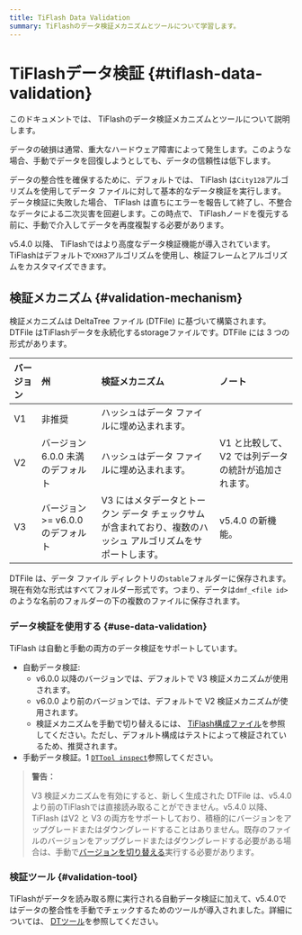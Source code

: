 ```yaml
---
title: TiFlash Data Validation
summary: TiFlashのデータ検証メカニズムとツールについて学習します。
---
```


# TiFlashデータ検証 {#tiflash-data-validation}

このドキュメントでは、 TiFlashのデータ検証メカニズムとツールについて説明します。

データの破損は通常、重大なハードウェア障害によって発生します。このような場合、手動でデータを回復しようとしても、データの信頼性は低下します。

データの整合性を確保するために、デフォルトでは、 TiFlash は`City128`アルゴリズムを使用してデータ ファイルに対して基本的なデータ検証を実行します。データ検証に失敗した場合、 TiFlash は直ちにエラーを報告して終了し、不整合なデータによる二次災害を回避します。この時点で、 TiFlashノードを復元する前に、手動で介入してデータを再度複製する必要があります。

v5.4.0 以降、 TiFlashではより高度なデータ検証機能が導入されています。TiFlashはデフォルトで`XXH3`アルゴリズムを使用し、検証フレームとアルゴリズムをカスタマイズできます。

## 検証メカニズム {#validation-mechanism}

検証メカニズムは DeltaTree ファイル (DTFile) に基づいて構築されます。DTFile はTiFlashデータを永続化するstorageファイルです。DTFile には 3 つの形式があります。

| バージョン | 州                         | 検証メカニズム                                                   | ノート                           |
| :---- | :------------------------ | :-------------------------------------------------------- | :---------------------------- |
| V1    | 非推奨                       | ハッシュはデータ ファイルに埋め込まれます。                                    |                               |
| V2    | バージョン 6.0.0 未満のデフォルト      | ハッシュはデータ ファイルに埋め込まれます。                                    | V1 と比較して、V2 では列データの統計が追加されます。 |
| V3    | バージョン &gt;= v6.0.0 のデフォルト | V3 にはメタデータとトークン データ チェックサムが含まれており、複数のハッシュ アルゴリズムをサポートします。 | v5.4.0 の新機能。                  |

DTFile は、データ ファイル ディレクトリの`stable`フォルダーに保存されます。現在有効な形式はすべてフォルダー形式です。つまり、データは`dmf_<file id>`のような名前のフォルダーの下の複数のファイルに保存されます。

### データ検証を使用する {#use-data-validation}

TiFlash は自動と手動の両方のデータ検証をサポートしています。

-   自動データ検証:
    -   v6.0.0 以降のバージョンでは、デフォルトで V3 検証メカニズムが使用されます。
    -   v6.0.0 より前のバージョンでは、デフォルトで V2 検証メカニズムが使用されます。
    -   検証メカニズムを手動で切り替えるには、 [TiFlash構成ファイル](/tiflash/tiflash-configuration.md#configure-the-tiflashtoml-file)を参照してください。ただし、デフォルト構成はテストによって検証されているため、推奨されます。
-   手動データ検証。1 [`DTTool inspect`](/tiflash/tiflash-command-line-flags.md#dttool-inspect)参照してください。

> **警告：**
>
> V3 検証メカニズムを有効にすると、新しく生成された DTFile は、v5.4.0 より前のTiFlashでは直接読み取ることができません。v5.4.0 以降、 TiFlash はV2 と V3 の両方をサポートしており、積極的にバージョンをアップグレードまたはダウングレードすることはありません。既存のファイルのバージョンをアップグレードまたはダウングレードする必要がある場合は、手動で[バージョンを切り替える](/tiflash/tiflash-command-line-flags.md#dttool-migrate)実行する必要があります。

### 検証ツール {#validation-tool}

TiFlashがデータを読み取る際に実行される自動データ検証に加えて、v5.4.0ではデータの整合性を手動でチェックするためのツールが導入されました。詳細については、 [DTツール](/tiflash/tiflash-command-line-flags.md#dttool-inspect)を参照してください。

